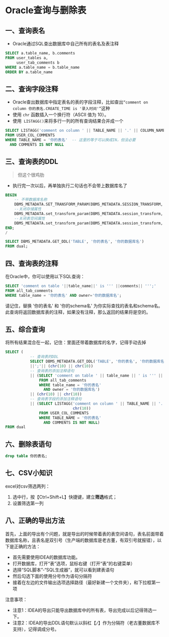 # Oracle查询与删除表

## 一、查询表名

* Oracle通过SQL查出数据库中自己所有的表名及表注释

```sql
SELECT a.table_name, b.comments
FROM user_tables a,
     user_tab_comments b
WHERE a.table_name = b.table_name
ORDER BY a.table_name
```

## 二、查询字段注释

* Oracle查出数据库中指定表名的表的字段注释，比如查出`“comment on column 你的表名.CREATE_TIME is '录入时间'”`这种
* 使用 `chr` 函数插入一个换行符（ASCII 值为 10）。
* 使用` LISTAGG()`来将多行一列的所有查询结果合并成一个

```sql
SELECT LISTAGG('comment on column ' || TABLE_NAME || '.' || COLUMN_NAME || ' is ''' || COMMENTS || ''';', chr(10))
FROM USER_COL_COMMENTS
WHERE TABLE_NAME = '你的表名'  -- 这里的等于可以换成IN，但没必要
  AND COMMENTS IS NOT NULL
```

## 三、查询表的DDL

> 但这个很鸡肋

* 执行完一次以后，再单独执行二句话也不会带上数据库名了

```sql
BEGIN
    -- 不带数据库名称
    DBMS_METADATA.SET_TRANSFORM_PARAM(DBMS_METADATA.SESSION_TRANSFORM, 'EMIT_SCHEMA', false);
    --关闭存储属性
    DBMS_METADATA.set_transform_param(DBMS_METADATA.session_transform, 'STORAGE', FALSE);
    --关闭表空间属性
    DBMS_METADATA.set_transform_param(DBMS_METADATA.session_transform, 'TABLESPACE', FALSE);
END;
/

SELECT DBMS_METADATA.GET_DDL('TABLE', '你的表名', '你的数据库名')
FROM dual;
```

## 四、查询表的注释

在Oracle中，你可以使用以下SQL查询：

```sql
SELECT 'comment on table '||table_name||' is ''' ||comments|| ''';'
FROM all_tab_comments
WHERE table_name = '你的表名' AND owner='你的数据库名';
```

请记住，替换 '你的表名' 和 '你的schema名' 为你实际查找的表名和schema名。 此查询将返回数据库表的注释，如果没有注释，那么返回的结果将是空的。

## 五、综合查询

将所有结果混合在一起，记住：里面还带着数据库的名字，记得手动去掉

```sql
SELECT (
           -- 查询表的DDL
           SELECT DBMS_METADATA.GET_DDL('TABLE', '你的表名', '你的数据库名') FROM dual)
           ||';'|| (chr(10) || chr(10))
           -- 查询表的添加注释语句
           || (SELECT 'comment on table ' || table_name || ' is ''' || comments || ''';'
               FROM all_tab_comments
               WHERE table_name = '你的表名'
                 AND owner = '你的数据库名')
           || (chr(10) || chr(10))
           -- 查询表字段的添加注释语句
           || (SELECT LISTAGG('comment on column ' || TABLE_NAME || '.' || COLUMN_NAME || ' is ''' || COMMENTS || ''';',
                              chr(10))
               FROM USER_COL_COMMENTS
               WHERE TABLE_NAME = '你的表名'
                 AND COMMENTS IS NOT NULL)
FROM dual
```

## 六、删除表语句

```sql
drop table 你的表名;
```

## 七、CSV小知识

excel对csv筛选两列：

1. 选中行，按【Ctrl+Shift+L】快捷键，建立**筛选**格式；
2.  设置筛选第一列

## 八、正确的导出方法

首先，上面的导出有个问题，就是导出的时候带着表的表空间语句，表名前面带着数据库名称，且表名是双引号（生产端的数据库是老古董，有双引号就报错），以下是正确的方法：


* 首先需要使用IDEA的数据库功能。
* 打开数据库，打开“表”选项，鼠标右键（打开“表”的右键菜单）
* 选择“SQL脚本”-“SQL生成器”，就可以看到建表语句
* 然后勾选下面的使用分号作为语句分隔符
* 接着在左边的文件输出选项选择路径（最好新建一个文件夹），和下拉框第一项

注意事项：
- 注意1：IDEA的导出只能导出数据库中的所有表，导出完成以后记得筛选一下。
- 注意2：IDEA的导出DDL语句默认以斜杠【`/`】作为分隔符（老古董数据库不支持），记得调成分号。